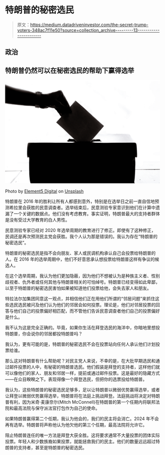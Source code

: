 # 特朗普的秘密选民

> 原文：<https://medium.datadriveninvestor.com/the-secret-trump-voters-348ac7f11e50?source=collection_archive---------13----------------------->

## 政治

## 特朗普仍然可以在秘密选民的帮助下赢得选举

![](img/00af0f246a9f434ceba1d21e31da0726.png)

Photo by [Element5 Digital](https://unsplash.com/@element5digital?utm_source=medium&utm_medium=referral) on [Unsplash](https://unsplash.com?utm_source=medium&utm_medium=referral)

特朗普在 2016 年的胜利让所有人都感到意外，特别是在选举日之前一直自信地预测希拉里会获胜的民意调查者。选举结束后，民意测验专家意识到他们在计算中遗漏了一个关键的数据点。他们没有考虑教育。事实证明，特朗普最大的支持者群体是没有受过大学教育的白人男性。

民意测验专家已经对 2020 年选举周期的教育进行了修正。即使有了这种修正，民调还是再次预测民主党会获胜。我个人认为那是错误的。我认为存在“特朗普的秘密选民”。

特朗普的秘密选民是指不会向朋友、家人或民调机构承认自己会投票给特朗普的人。在 2016 年的选举周期中，他们不好意思承认想投票给特朗普这样有争议的候选人。

在这个选举周期，我认为他们更加隐蔽，因为他们不想被认为是种族主义者、性别歧视者、仇外者或任何其他与特朗普相关的可怕绰号。特朗普已经变得如此卑鄙，以至于特朗普的秘密选民害怕如果被知道他们投票给他，会失去家人和朋友。

特拉法尔加集团同意这一观点，并相信他们正在用他们所谓的“邻居问题”来抓住这些选民选民被问及他们认为他们的邻居会如何投票。理论是，他们对邻居投票的回答与他们自己的投票偏好相匹配，而不管他们告诉民意调查者他们自己的投票偏好是什么。

我不认为这是完全正确的。毕竟，如果你生活在拜登选民的海洋中，你暗地里想投特朗普，你会说你的邻居都投特朗普吗？

我认为，更有可能的是，特朗普的秘密选民不会在投票站向任何人承认他们计划投票给谁。

那么这对特朗普有什么帮助呢？对民主党人来说，不幸的是，在大批早期选民和通过邮件投票的人中，有秘密的特朗普选民。他们假装是拜登的支持者，这样他们就可以像他们的家人、朋友和邻居一样，提前或通过邮件投票。这是最好的隐藏方式——在众目睽睽之下。表现得像一个拜登选民，但把你的选票投给特朗普。

我认为，这些特朗普的秘密选民足够多，足以让特朗普以微弱优势赢得选举，或者让拜登以微弱优势赢得选举，特朗普将在法庭上挑战拜登。法庭挑战将决定对特朗普有利，因为米奇·麦康奈尔(Mitch McConnell)在特朗普的第一个任期内将联邦法院和最高法院与保守派法官打包作为自己的使命。

如果特朗普赢得第二个任期，我认为他会的，我们的民主将会消亡。2024 年不会再有选举。特朗普将声称他认为他欠他的第三个任期，最高法院将允许它。

阻止特朗普连任的唯一方法是拜登大获全胜。这将要求通常不大量投票的团体实际投票。年轻人和少数族裔如果投票，就能拯救我们的民主。他们的数量远远超过特朗普的支持者，甚至是特朗普的秘密选民。